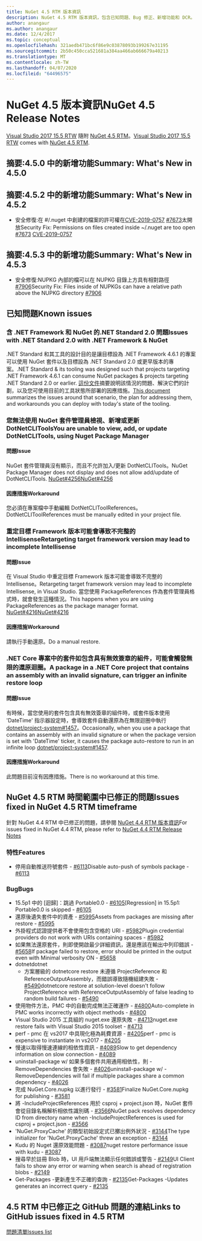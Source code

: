 ```yaml
---
title: NuGet 4.5 RTM 版本資訊
description: NuGet 4.5 RTM 版本資訊，包含已知問題、Bug 修正、新增功能和 DCR。
author: anangaur
ms.author: anangaur
ms.date: 12/4/2017
ms.topic: conceptual
ms.openlocfilehash: 321aedb471bc6f86e9c03878093b199267e31195
ms.sourcegitcommit: 2b50c450cca521681a384aa466ab666679a40213
ms.translationtype: MT
ms.contentlocale: zh-TW
ms.lasthandoff: 04/07/2020
ms.locfileid: "64496575"
---
```

# <a name="nuget-45-release-notes"></a><span data-ttu-id="446f6-103">NuGet 4.5 版本資訊</span><span class="sxs-lookup"><span data-stu-id="446f6-103">NuGet 4.5 Release Notes</span></span>

<span data-ttu-id="446f6-104">[Visual Studio 2017 15.5 RTW](https://www.visualstudio.com/news/releasenotes/vs2017-relnotes) 隨附 [NuGet 4.5 RTM](https://dist.nuget.org/win-x86-commandline/v4.5.0/nuget.exe)。</span><span class="sxs-lookup"><span data-stu-id="446f6-104">[Visual Studio 2017 15.5 RTW](https://www.visualstudio.com/news/releasenotes/vs2017-relnotes) comes with [NuGet 4.5 RTM](https://dist.nuget.org/win-x86-commandline/v4.5.0/nuget.exe).</span></span>

## <a name="summary-whats-new-in-450"></a><span data-ttu-id="446f6-105">摘要:4.5.0 中的新增功能</span><span class="sxs-lookup"><span data-stu-id="446f6-105">Summary: What's New in 4.5.0</span></span>

## <a name="summary-whats-new-in-452"></a><span data-ttu-id="446f6-106">摘要:4.5.2 中的新增功能</span><span class="sxs-lookup"><span data-stu-id="446f6-106">Summary: What's New in 4.5.2</span></span>

* <span data-ttu-id="446f6-107">安全修復:在 #/.nuget 中創建的檔案的許可權在[CVE-2019-0757](https://portal.msrc.microsoft.com/en-us/security-guidance/advisory/CVE-2019-0757) [#7673](https://github.com/NuGet/Home/issues/7673)太開放</span><span class="sxs-lookup"><span data-stu-id="446f6-107">Security Fix: Permissions on files created inside ~/.nuget are too open [#7673](https://github.com/NuGet/Home/issues/7673) [CVE-2019-0757](https://portal.msrc.microsoft.com/en-us/security-guidance/advisory/CVE-2019-0757)</span></span>

## <a name="summary-whats-new-in-453"></a><span data-ttu-id="446f6-108">摘要:4.5.3 中的新增功能</span><span class="sxs-lookup"><span data-stu-id="446f6-108">Summary: What's New in 4.5.3</span></span>

* <span data-ttu-id="446f6-109">安全修復:NUPKG 內部的檔可以在 NUPKG 目錄上方具有相對路徑[#7906](https://github.com/NuGet/Home/issues/7906)</span><span class="sxs-lookup"><span data-stu-id="446f6-109">Security Fix: Files inside of NUPKGs can have a relative path above the NUPKG directory [#7906](https://github.com/NuGet/Home/issues/7906)</span></span>

## <a name="known-issues"></a><span data-ttu-id="446f6-110">已知問題</span><span class="sxs-lookup"><span data-stu-id="446f6-110">Known issues</span></span>

### <a name="issues-with-net-standard-20-with-net-framework--nuget"></a><span data-ttu-id="446f6-111">含 .NET Framework 和 NuGet 的.NET Standard 2.0 問題</span><span class="sxs-lookup"><span data-stu-id="446f6-111">Issues with .NET Standard 2.0 with .NET Framework & NuGet</span></span> 

<span data-ttu-id="446f6-112">.NET Standard 和其工具的設計目的是讓目標設為 .NET Framework 4.6.1 的專案可以使用 NuGet 套件以及目標設為 .NET Standard 2.0 或更早版本的專案。</span><span class="sxs-lookup"><span data-stu-id="446f6-112">.NET Standard & its tooling was designed such that projects targeting .NET Framework 4.6.1 can consume NuGet packages & projects targeting .NET Standard 2.0 or earlier.</span></span> <span data-ttu-id="446f6-113">[這份文件](https://github.com/dotnet/standard/issues/481)摘要說明該情況的問題、解決它們的計劃，以及您可使用目前的工具狀態所部署的因應措施。</span><span class="sxs-lookup"><span data-stu-id="446f6-113">[This document](https://github.com/dotnet/standard/issues/481) summarizes the issues around that scenario, the plan for addressing them, and workarounds you can deploy with today's state of the tooling.</span></span>

### <a name="you-are-unable-to-view-add-or-update-dotnetclitools-using-nuget-package-manager"></a><span data-ttu-id="446f6-114">您無法使用 NuGet 套件管理員檢視、新增或更新 DotNetCLITools</span><span class="sxs-lookup"><span data-stu-id="446f6-114">You are unable to view, add, or update DotNetCLITools, using Nuget Package Manager</span></span>

#### <a name="issue"></a><span data-ttu-id="446f6-115">問題</span><span class="sxs-lookup"><span data-stu-id="446f6-115">Issue</span></span>

<span data-ttu-id="446f6-116">NuGet 套件管理員沒有顯示，而且不允許加入/更新 DotNetCLITools。</span><span class="sxs-lookup"><span data-stu-id="446f6-116">NuGet Package Manager does not display and does not allow add/update of DotNetCLITools.</span></span> [<span data-ttu-id="446f6-117">NuGet#4256</span><span class="sxs-lookup"><span data-stu-id="446f6-117">NuGet#4256</span></span>](https://github.com/NuGet/Home/issues/4256)

#### <a name="workaround"></a><span data-ttu-id="446f6-118">因應措施</span><span class="sxs-lookup"><span data-stu-id="446f6-118">Workaround</span></span>

<span data-ttu-id="446f6-119">您必須在專案檔中手動編輯 DotNetCLIToolReferences。</span><span class="sxs-lookup"><span data-stu-id="446f6-119">DotNetCLIToolReferences must be manually edited in your project file.</span></span>

### <a name="retargeting-target-framework-version-may-lead-to-incomplete-intellisense"></a><span data-ttu-id="446f6-120">重定目標 Framework 版本可能會導致不完整的 Intellisense</span><span class="sxs-lookup"><span data-stu-id="446f6-120">Retargeting target framework version may lead to incomplete Intellisense</span></span>

#### <a name="issue"></a><span data-ttu-id="446f6-121">問題</span><span class="sxs-lookup"><span data-stu-id="446f6-121">Issue</span></span>

<span data-ttu-id="446f6-122">在 Visual Studio 中重定目標 Framework 版本可能會導致不完整的 Intellisense。</span><span class="sxs-lookup"><span data-stu-id="446f6-122">Retargeting target framework version may lead to incomplete Intellisense, in Visual Studio.</span></span> <span data-ttu-id="446f6-123">當您使用 PackageReferences 作為套件管理員格式時，就會發生這種情況。</span><span class="sxs-lookup"><span data-stu-id="446f6-123">This happens when you are using PackageReferences as the package manager format.</span></span> [<span data-ttu-id="446f6-124">NuGet#4216</span><span class="sxs-lookup"><span data-stu-id="446f6-124">NuGet#4216</span></span>](https://github.com/NuGet/Home/issues/4216)

#### <a name="workaround"></a><span data-ttu-id="446f6-125">因應措施</span><span class="sxs-lookup"><span data-stu-id="446f6-125">Workaround</span></span>

<span data-ttu-id="446f6-126">請執行手動還原。</span><span class="sxs-lookup"><span data-stu-id="446f6-126">Do a manual restore.</span></span>

### <a name="a-package-in-a-net-core-project-that-contains-an-assembly-with-an-invalid-signature-can-trigger-an-infinite-restore-loop"></a><span data-ttu-id="446f6-127">.NET Core 專案中的套件如包含具有無效簽章的組件，可能會觸發無限的還原迴圈。</span><span class="sxs-lookup"><span data-stu-id="446f6-127">A package in a .NET Core project that contains an assembly with an invalid signature, can trigger an infinite restore loop</span></span>

#### <a name="issue"></a><span data-ttu-id="446f6-128">問題</span><span class="sxs-lookup"><span data-stu-id="446f6-128">Issue</span></span>

<span data-ttu-id="446f6-129">有時候，當您使用的套件包含具有無效簽章的組件時，或套件版本使用 'DateTime' 指示器設定時，會導致套件自動還原為在無限迴圈中執行 [dotnet/project-system#1457](https://github.com/dotnet/project-system/issues/1457)。</span><span class="sxs-lookup"><span data-stu-id="446f6-129">Occasionally, when you use a package that contains an assembly with an invalid signature or when the package version is set with 'DateTime' ticker, it causes the package auto-restore to run in an infinite loop [dotnet/project-system#1457](https://github.com/dotnet/project-system/issues/1457).</span></span>

#### <a name="workaround"></a><span data-ttu-id="446f6-130">因應措施</span><span class="sxs-lookup"><span data-stu-id="446f6-130">Workaround</span></span>

<span data-ttu-id="446f6-131">此問題目前沒有因應措施。</span><span class="sxs-lookup"><span data-stu-id="446f6-131">There is no workaround at this time.</span></span>

## <a name="issues-fixed-in-nuget-45-rtm-timeframe"></a><span data-ttu-id="446f6-132">NuGet 4.5 RTM 時間範圍中已修正的問題</span><span class="sxs-lookup"><span data-stu-id="446f6-132">Issues fixed in NuGet 4.5 RTM timeframe</span></span>

<span data-ttu-id="446f6-133">針對 NuGet 4.4 RTM 中已修正的問題，請參閱 [NuGet 4.4 RTM 版本資訊](../release-notes/nuget-4.4-RTM.md)</span><span class="sxs-lookup"><span data-stu-id="446f6-133">For issues fixed in NuGet 4.4 RTM, please refer to [NuGet 4.4 RTM Release Notes](../release-notes/nuget-4.4-RTM.md)</span></span> 

### <a name="features"></a><span data-ttu-id="446f6-134">特性</span><span class="sxs-lookup"><span data-stu-id="446f6-134">Features</span></span>

- <span data-ttu-id="446f6-135">停用自動推送符號套件 - [#6113](https://github.com/NuGet/Home/issues/6113)</span><span class="sxs-lookup"><span data-stu-id="446f6-135">Disable auto-push of symbols package - [#6113](https://github.com/NuGet/Home/issues/6113)</span></span>

### <a name="bugs"></a><span data-ttu-id="446f6-136">Bug</span><span class="sxs-lookup"><span data-stu-id="446f6-136">Bugs</span></span>

- <span data-ttu-id="446f6-137">15.5p1 中的 [迴歸]：跳過 Portable0.0 - [#6105](https://github.com/NuGet/Home/issues/6105)</span><span class="sxs-lookup"><span data-stu-id="446f6-137">[Regression] in 15.5p1: Portable0.0 is skipped - [#6105](https://github.com/NuGet/Home/issues/6105)</span></span>
- <span data-ttu-id="446f6-138">還原後遺失套件中的資產 - [#5995](https://github.com/NuGet/Home/issues/5995)</span><span class="sxs-lookup"><span data-stu-id="446f6-138">Assets from packages are missing after restore - [#5995](https://github.com/NuGet/Home/issues/5995)</span></span>
- <span data-ttu-id="446f6-139">外掛程式認證提供者不會使用包含空格的 URI - [#5982](https://github.com/NuGet/Home/issues/5982)</span><span class="sxs-lookup"><span data-stu-id="446f6-139">Plugin credential providers do not work with URIs containing spaces - [#5982](https://github.com/NuGet/Home/issues/5982)</span></span>
- <span data-ttu-id="446f6-140">如果無法還原套件，則即使開啟最少詳細資訊，還是應該在輸出中列印錯誤 - [#5658](https://github.com/NuGet/Home/issues/5658)</span><span class="sxs-lookup"><span data-stu-id="446f6-140">If package failed to restore, error should be printed in the output even with Minimal verbosity ON - [#5658](https://github.com/NuGet/Home/issues/5658)</span></span>
- <span data-ttu-id="446f6-141">dotnet</span><span class="sxs-lookup"><span data-stu-id="446f6-141">dotnet</span></span>
  - <span data-ttu-id="446f6-142">方案層級的 dotnetcore restore 未遵循 ProjectReference 和 ReferenceOutputAssembly，而錯誤導致隨機組建失敗 - [#5490](https://github.com/NuGet/Home/issues/5490)</span><span class="sxs-lookup"><span data-stu-id="446f6-142">dotnetcore restore at solution-level doesn't follow ProjectReference with ReferenceOutputAssembly of false leading to random build failures - [#5490](https://github.com/NuGet/Home/issues/5490)</span></span>
- <span data-ttu-id="446f6-143">使用物件方法，PMC 中的自動完成無法正確運作 - [#4800](https://github.com/NuGet/Home/issues/4800)</span><span class="sxs-lookup"><span data-stu-id="446f6-143">Auto-complete in PMC works incorrectly with object methods - [#4800](https://github.com/NuGet/Home/issues/4800)</span></span>
- <span data-ttu-id="446f6-144">Visual Studio 2015 工具組的 nuget.exe 還原失敗 - [#4713](https://github.com/NuGet/Home/issues/4713)</span><span class="sxs-lookup"><span data-stu-id="446f6-144">nuget.exe restore fails with Visual Studio 2015 toolset - [#4713](https://github.com/NuGet/Home/issues/4713)</span></span>
- <span data-ttu-id="446f6-145">perf - pmc 在 vs2017 中具現化極為耗費資源 - [#4205](https://github.com/NuGet/Home/issues/4205)</span><span class="sxs-lookup"><span data-stu-id="446f6-145">perf - pmc is expensive to instantiate in vs2017 - [#4205](https://github.com/NuGet/Home/issues/4205)</span></span>
- <span data-ttu-id="446f6-146">慢速以取得慢速連線的相依性資訊 - [#4089](https://github.com/NuGet/Home/issues/4089)</span><span class="sxs-lookup"><span data-stu-id="446f6-146">Slow to get dependency information on slow connection - [#4089](https://github.com/NuGet/Home/issues/4089)</span></span>
- <span data-ttu-id="446f6-147">uninstall-package w/ 如果多個套件共用通用相依性，則 -RemoveDependencies 會失敗 - [#4026](https://github.com/NuGet/Home/issues/4026)</span><span class="sxs-lookup"><span data-stu-id="446f6-147">uninstall-package w/ -RemoveDependencies will fail if multiple packages share a common dependency - [#4026](https://github.com/NuGet/Home/issues/4026)</span></span>
- <span data-ttu-id="446f6-148">完成 NuGet.Core.nupkg 以進行發行 - [#3581](https://github.com/NuGet/Home/issues/3581)</span><span class="sxs-lookup"><span data-stu-id="446f6-148">Finalize NuGet.Core.nupkg for publishing - [#3581](https://github.com/NuGet/Home/issues/3581)</span></span>
- <span data-ttu-id="446f6-149">將 -IncludeProjectReferences 用於 csproj + project.json 時，NuGet 套件會從目錄名稱解析相依性識別碼 - [#3566](https://github.com/NuGet/Home/issues/3566)</span><span class="sxs-lookup"><span data-stu-id="446f6-149">NuGet pack resolves dependency ID from directory name when -IncludeProjectReferences is used for csproj + project.json - [#3566](https://github.com/NuGet/Home/issues/3566)</span></span>
- <span data-ttu-id="446f6-150">'NuGet.ProxyCache' 的類型初始設定式已擲出例外狀況 - [#3144](https://github.com/NuGet/Home/issues/3144)</span><span class="sxs-lookup"><span data-stu-id="446f6-150">The type initializer for 'NuGet.ProxyCache' threw an exception - [#3144](https://github.com/NuGet/Home/issues/3144)</span></span>
- <span data-ttu-id="446f6-151">Kudu 的 Nuget 還原效能問題 - [#3087](https://github.com/NuGet/Home/issues/3087)</span><span class="sxs-lookup"><span data-stu-id="446f6-151">nuget restore performance issue with kudu - [#3087](https://github.com/NuGet/Home/issues/3087)</span></span>
- <span data-ttu-id="446f6-152">搜尋早於註冊 Blob 時，UI 用戶端無法顯示任何錯誤或警告 - [#2149](https://github.com/NuGet/Home/issues/2149)</span><span class="sxs-lookup"><span data-stu-id="446f6-152">UI Client fails to show any error or warning when search is ahead of registration blobs - [#2149](https://github.com/NuGet/Home/issues/2149)</span></span>
- <span data-ttu-id="446f6-153">Get-Packages -更新產生不正確的查詢 - [#2135](https://github.com/NuGet/Home/issues/2135)</span><span class="sxs-lookup"><span data-stu-id="446f6-153">Get-Packages -Updates generates an incorrect query - [#2135](https://github.com/NuGet/Home/issues/2135)</span></span>

## <a name="links-to-github-issues-fixed-in-45-rtm"></a><span data-ttu-id="446f6-154">4.5 RTM 中已修正之 GitHub 問題的連結</span><span class="sxs-lookup"><span data-stu-id="446f6-154">Links to GitHub issues fixed in 4.5 RTM</span></span>

[<span data-ttu-id="446f6-155">問題清單</span><span class="sxs-lookup"><span data-stu-id="446f6-155">Issues list</span></span>](https://github.com/NuGet/Home/issues?q=is%3Aissue+milestone%3A4.5+is%3Aclosed)

